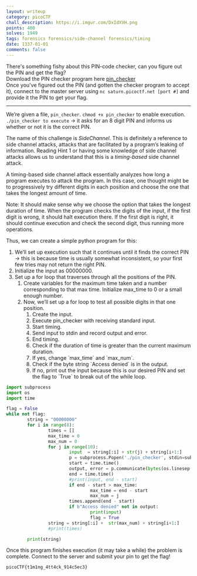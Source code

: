 ```yaml
---
layout: writeup
category: picoCTF
chall_description: https://i.imgur.com/DxIdXVH.png
points: 400
solves: 1949
tags: forensics forensics/side-channel forensics/timing
date: 1337-01-01
comments: false
---
```


There's something fishy about this PIN-code checker, can you figure out the PIN and get the flag?  
Download the PIN checker program here [pin_checker](https://github.com/Nightxade/ctf-writeups/tree/master/assets/CTFs/picoCTF/pin_checker)  
Once you've figured out the PIN (and gotten the checker program to accept it), connect to the master server using `nc saturn.picoctf.net [port #]` and provide it the PIN to get your flag.  

---

We’re given a file, `pin_checker`. `chmod +x pin_checker` to enable execution. `./pin_checker to execute` → it asks for an 8 digit PIN and informs us whether or not it is the correct PIN.  

The name of this challenge is *SideChannel*. This is definitely a reference to side channel attacks, attacks that are facilitated by a program’s leaking of information. Reading Hint 1 or having some knowledge of side channel attacks allows us to understand that this is a *timing-based* side channel attack.  

A timing-based side channel attack essentially analyzes how long a program executes to attack the program. In this case, one thought might be to progressively try different digits in each position and choose the one that takes the longest amount of time.  

Note: It should make sense why we choose the option that takes the longest duration of time. When the program checks the digits of the input, if the first digit is wrong, it should halt execution there. If the first digit is right, it should continue execution and check the second digit, thus running more operations.  

Thus, we can create a simple python program for this:  

<ol>
    <li>We’ll set up execution such that it continues until it finds the correct PIN → this is because time is usually somewhat inconsistent, so your first few tries may not return the right PIN.</li>
    <li>Initialize the input as 00000000.</li>
    <li>Set up a for loop that traverses through all the positions of the PIN.  
        <ol>
            <li>Create variables for the maximum time taken and a number corresponding to that max time. Initialize max_time to 0 or a small enough number.</li>
            <li>Now, we’ll set up a for loop to test all possible digits in that one position.
                <ol>
                    <li>Create the input.</li>
                    <li>Execute pin_checker with receiving standard input.</li>
                    <li>Start timing.</li>
                    <li>Send input to stdin and record output and error.</li>
                    <li>End timing.</li>
                    <li>Check if the duration of time is greater than the current maximum duration.</li>
                    <li>If yes, change `max_time` and `max_num`.</li>
                    <li>Check if the byte string `Access denied` is in the output.</li>
                    <li>If no, print out the input because this is our desired PIN and set the flag to `True` to break out of the while loop.</li>
                </ol>
            </li>
        </ol>
    </li>
</ol>

```py
import subprocess
import os
import time

flag = False
while not flag:
        string = "00000000"
        for i in range(8):
                times = []
                max_time = 0
                max_num = 0
                for j in range(10):
                        input  = string[:i] + str(j) + string[i+1:]
                        p = subprocess.Popen('./pin_checker', stdin=subprocess.PIPE, stdout=subprocess.PIPE) #NOTE: no shell=True here
                        start = time.time()
                        output, error = p.communicate(bytes(os.linesep.join([input]), 'ascii'))
                        end = time.time()
                        #print(input, end - start)
                        if end - start > max_time:
                                max_time = end - start
                                max_num = j
                        times.append(end - start)
                        if b"Access denied" not in output:
                                print(input)
                                flag = True
                string = string[:i] +  str(max_num) + string[i+1:]
                #print(times)

        print(string)
```

Once this program finishes execution (it may take a while) the problem is complete. Connect to the server and submit your pin to get the flag!  

    picoCTF{t1m1ng_4tt4ck_914c5ec3}
